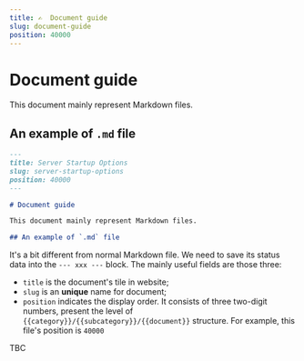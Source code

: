 ```yaml
---
title: ✍️  Document guide
slug: document-guide
position: 40000
---
```


# Document guide

This document mainly represent Markdown files.

## An example of `.md` file

```markdown
---
title: Server Startup Options
slug: server-startup-options
position: 40000
---

# Document guide

This document mainly represent Markdown files.

## An example of `.md` file
```

It's a bit different from normal Markdown file. We need to save its status data into the `--- xxx ---` block. The mainly useful fields are those three:

- `title` is the document's tile in website;
- `slug` is an **unique** name for document;
- `position` indicates the display order. It consists of three two-digit numbers, present the level of `{{category}}/{{subcategory}}/{{document}}` structure. For example, this file's position is `40000`

TBC
